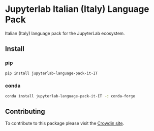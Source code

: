 # Jupyterlab Italian (Italy) Language Pack

Italian (Italy) language pack for the JupyterLab ecosystem.

## Install

### pip

```bash
pip install jupyterlab-language-pack-it-IT
```

### conda

```bash
conda install jupyterlab-language-pack-it-IT -c conda-forge
```

## Contributing

To contribute to this package please visit the [Crowdin site](https://crowdin.com/project/jupyterlab).
